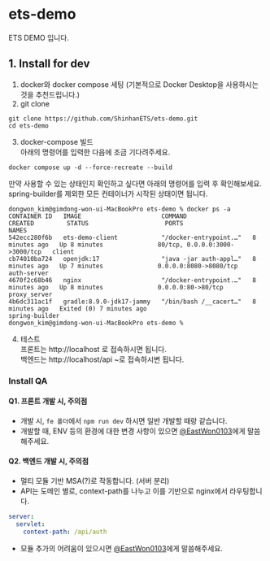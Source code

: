 # ets-demo
ETS DEMO 입니다.

## 1. Install for dev
1. docker와 docker compose 세팅 (기본적으로 Docker Desktop을 사용하시는 것을 추천드립니다.)
2. git clone
```
git clone https://github.com/ShinhanETS/ets-demo.git
cd ets-demo
```
3. docker-compose 빌드   
아래의 명령어를 입력한 다음에 조금 기다려주세요.
```
docker compose up -d --force-recreate --build
```
만약 사용할 수 있는 상태인지 확인하고 싶다면 아래의 명령어를 입력 후 확인해보세요.   
spring-builder를 제외한 모든 컨테이너가 시작된 상태이면 됩니다.
```
dongwon_kim@gimdong-won-ui-MacBookPro ets-demo % docker ps -a
CONTAINER ID   IMAGE                      COMMAND                   CREATED         STATUS                     PORTS                            NAMES
542ecc280f6b   ets-demo-client            "/docker-entrypoint.…"   8 minutes ago   Up 8 minutes               80/tcp, 0.0.0.0:3000->3000/tcp   client
cb74010ba724   openjdk:17                 "java -jar auth-appl…"   8 minutes ago   Up 7 minutes               0.0.0.0:8080->8080/tcp           auth-server
4670f2c68b46   nginx                      "/docker-entrypoint.…"   8 minutes ago   Up 8 minutes               0.0.0.0:80->80/tcp               proxy_server
4b6dc311ac1f   gradle:8.9.0-jdk17-jammy   "/bin/bash /__cacert…"   8 minutes ago   Exited (0) 7 minutes ago                                    spring-builder
dongwon_kim@gimdong-won-ui-MacBookPro ets-demo % 
```
4. 테스트    
프론트는 http://localhost 로 접속하시면 됩니다.   
백엔드는 http://localhost/api ~로 접속하시변 됩니다.
### Install QA
#### Q1. 프론트 개발 시, 주의점
- 개발 시, `fe 폴더`에서 `npm run dev` 하시면 일반 개발할 때랑 같습니다.
- 개발할 때, ENV 등의 환경에 대한 변경 사항이 있으면 [@EastWon0103](https://github.com/EastWon0103)에게 말씀해주세요.
#### Q2. 백엔드 개발 시, 주의점
- 멀티 모듈 기반 MSA(?)로 작동합니다. (서버 분리)
- API는 도메인 별로, context-path를 나누고 이를 기반으로 nginx에서 라우팅합니다.
```yaml
server:
  servlet:
    context-path: /api/auth 
```
- 모듈 추가의 어려움이 있으시면 [@EastWon0103](https://github.com/EastWon0103)에게 말씀해주세요.